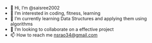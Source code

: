- 👋 Hi, I’m @saisree2002
- 👀 I’m interested in coding, fitness, learning
- 🌱 I’m currently learning Data Structures and applying them using algorithms
- 💞️ I’m looking to collaborate on a effective project
- 📫 How to reach me nsrao34@gmail.com

<!---
saisree2002/saisree2002 is a ✨ special ✨ repository because its `README.md` (this file) appears on your GitHub profile.
You can click the Preview link to take a look at your changes.
--->

